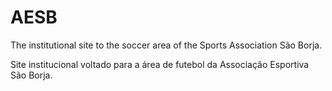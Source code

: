 # AESB
The institutional site to the soccer area of the Sports Association São Borja.


Site institucional voltado para a área de futebol da Associação Esportiva São Borja.
